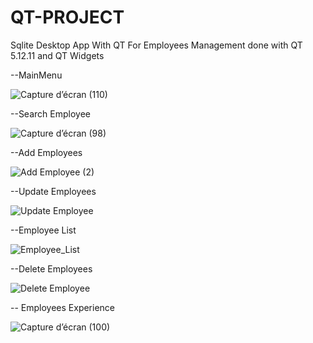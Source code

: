 # QT-PROJECT
Sqlite Desktop App With QT For Employees Management done with QT 5.12.11 and QT Widgets



--MainMenu


![Capture d’écran (110)](https://user-images.githubusercontent.com/117815821/209859778-2ffb3afc-65f9-40c3-80c5-3a3b228ea236.png)






--Search Employee




![Capture d’écran (98)](https://user-images.githubusercontent.com/117815821/209855848-97651746-16cb-47f9-bb48-f95e6e4624cd.png)




--Add Employees





![Add Employee (2)](https://user-images.githubusercontent.com/117815821/209855759-4b42cad6-372a-44f0-8051-195381f33faa.png)


--Update Employees



![Update Employee](https://user-images.githubusercontent.com/117815821/209855784-e3f68c41-3c2f-475a-aaa7-0342f4f4a073.png)




--Employee List




![Employee_List](https://user-images.githubusercontent.com/117815821/209855918-d6b33b9b-056b-4f10-81aa-0cdbf3820e35.png)




--Delete Employees



![Delete Employee](https://user-images.githubusercontent.com/117815821/209856518-b3fae445-b7aa-4f25-8ea6-8467964a2ae2.png)



-- Employees Experience


![Capture d’écran (100)](https://user-images.githubusercontent.com/117815821/209856455-357729a7-012d-4521-bd67-3cd011d559af.png)

